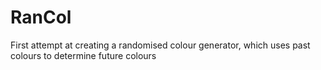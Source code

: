 # RanCol
 First attempt at creating a randomised colour generator, which uses past colours to determine future colours
